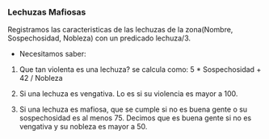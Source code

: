 ### Lechuzas Mafiosas

Registramos las caracteristicas de las lechuzas de la zona(Nombre, Sospechosidad, Nobleza) con un predicado lechuza/3. 
  - Necesitamos saber: 
1. Que tan violenta es una lechuza? se calcula como: 5 * Sospechosidad + 42 / Nobleza

2. Si una lechuza es vengativa. Lo es si su violencia es mayor a 100. 

3. Si una lechuza es mafiosa, que se cumple si no es buena gente o su sospechosidad es al menos 75. 
Decimos que es buena gente si no es vengativa y su nobleza es mayor a 50. 
